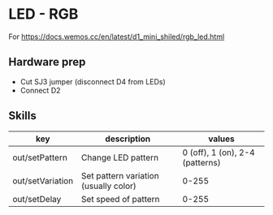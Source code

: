 # LED - RGB

For https://docs.wemos.cc/en/latest/d1_mini_shiled/rgb_led.html

## Hardware prep

- Cut SJ3 jumper (disconnect D4 from LEDs)
- Connect D2

## Skills

| key              | description                           | values                          |
|------------------|---------------------------------------|---------------------------------|
| out/setPattern   | Change LED pattern                    | 0 (off), 1 (on), 2-4 (patterns) |
| out/setVariation | Set pattern variation (usually color) | 0-255                           |
| out/setDelay     | Set speed of pattern                  | 0-255                           |
